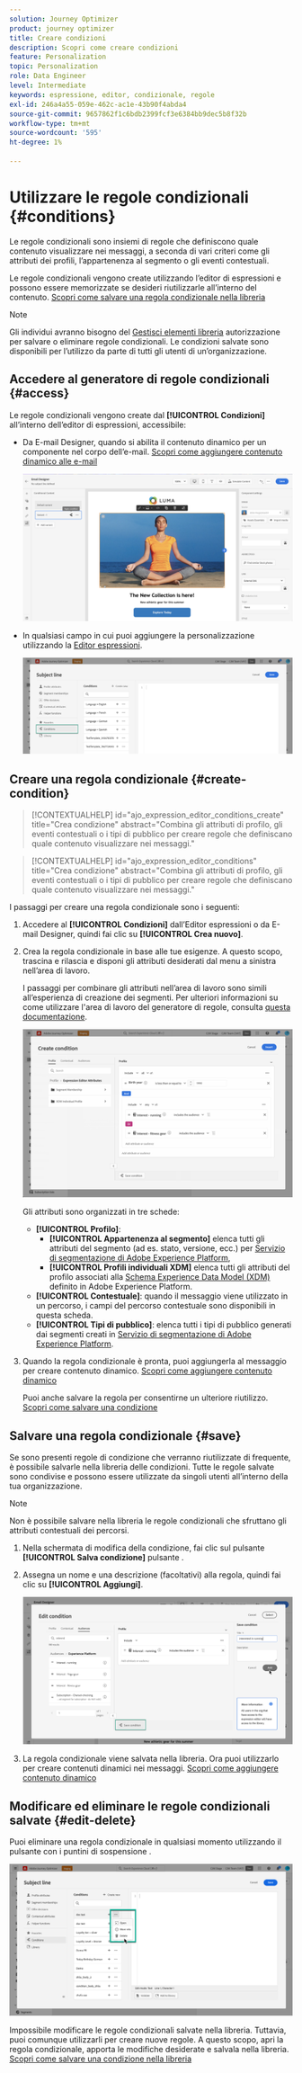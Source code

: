 ```yaml
---
solution: Journey Optimizer
product: journey optimizer
title: Creare condizioni
description: Scopri come creare condizioni
feature: Personalization
topic: Personalization
role: Data Engineer
level: Intermediate
keywords: espressione, editor, condizionale, regole
exl-id: 246a4a55-059e-462c-ac1e-43b90f4abda4
source-git-commit: 9657862f1c6bdb2399fcf3e6384bb9dec5b8f32b
workflow-type: tm+mt
source-wordcount: '595'
ht-degree: 1%

---
```


# Utilizzare le regole condizionali {#conditions}

Le regole condizionali sono insiemi di regole che definiscono quale contenuto visualizzare nei messaggi, a seconda di vari criteri come gli attributi dei profili, l’appartenenza al segmento o gli eventi contestuali.

Le regole condizionali vengono create utilizzando l’editor di espressioni e possono essere memorizzate se desideri riutilizzarle all’interno del contenuto. [Scopri come salvare una regola condizionale nella libreria](#save)

>[!NOTE]
>
>Gli individui avranno bisogno del [Gestisci elementi libreria](../administration/ootb-product-profiles.md) autorizzazione per salvare o eliminare regole condizionali. Le condizioni salvate sono disponibili per l’utilizzo da parte di tutti gli utenti di un’organizzazione.

## Accedere al generatore di regole condizionali {#access}

Le regole condizionali vengono create dal **[!UICONTROL Condizioni]** all’interno dell’editor di espressioni, accessibile:

* Da E-mail Designer, quando si abilita il contenuto dinamico per un componente nel corpo dell’e-mail. [Scopri come aggiungere contenuto dinamico alle e-mail](dynamic-content.md#emails)

   ![](assets/conditions-access-email.png)

* In qualsiasi campo in cui puoi aggiungere la personalizzazione utilizzando la [Editor espressioni](personalization-build-expressions.md).

   ![](assets/conditions-access-editor.png)

## Creare una regola condizionale {#create-condition}

>[!CONTEXTUALHELP]
>id="ajo_expression_editor_conditions_create"
>title="Crea condizione"
>abstract="Combina gli attributi di profilo, gli eventi contestuali o i tipi di pubblico per creare regole che definiscano quale contenuto visualizzare nei messaggi."

>[!CONTEXTUALHELP]
>id="ajo_expression_editor_conditions"
>title="Crea condizione"
>abstract="Combina gli attributi di profilo, gli eventi contestuali o i tipi di pubblico per creare regole che definiscano quale contenuto visualizzare nei messaggi."

I passaggi per creare una regola condizionale sono i seguenti:

1. Accedere al **[!UICONTROL Condizioni]** dall’Editor espressioni o da E-mail Designer, quindi fai clic su **[!UICONTROL Crea nuovo]**.

1. Crea la regola condizionale in base alle tue esigenze. A questo scopo, trascina e rilascia e disponi gli attributi desiderati dal menu a sinistra nell’area di lavoro.

   I passaggi per combinare gli attributi nell’area di lavoro sono simili all’esperienza di creazione dei segmenti. Per ulteriori informazioni su come utilizzare l&#39;area di lavoro del generatore di regole, consulta [questa documentazione](https://experienceleague.adobe.com/docs/experience-platform/segmentation/ui/segment-builder.html?lang=en#rule-builder-canvas).

   ![](assets/conditions-create.png)

   Gli attributi sono organizzati in tre schede:

   * **[!UICONTROL Profilo]**:
      * **[!UICONTROL Appartenenza al segmento]** elenca tutti gli attributi del segmento (ad es. stato, versione, ecc.) per [Servizio di segmentazione di Adobe Experience Platform](https://experienceleague.adobe.com/docs/experience-platform/segmentation/home.html),
      * **[!UICONTROL Profili individuali XDM]** elenca tutti gli attributi del profilo associati alla [Schema Experience Data Model (XDM)](https://experienceleague.adobe.com/docs/experience-platform/xdm/home.html?lang=it) definito in Adobe Experience Platform.
   * **[!UICONTROL Contestuale]**: quando il messaggio viene utilizzato in un percorso, i campi del percorso contestuale sono disponibili in questa scheda.
   * **[!UICONTROL Tipi di pubblico]**: elenca tutti i tipi di pubblico generati dai segmenti creati in [Servizio di segmentazione di Adobe Experience Platform](https://experienceleague.adobe.com/docs/experience-platform/segmentation/home.html).

1. Quando la regola condizionale è pronta, puoi aggiungerla al messaggio per creare contenuto dinamico. [Scopri come aggiungere contenuto dinamico](dynamic-content.md)

   Puoi anche salvare la regola per consentirne un ulteriore riutilizzo. [Scopri come salvare una condizione](#save)

## Salvare una regola condizionale {#save}

Se sono presenti regole di condizione che verranno riutilizzate di frequente, è possibile salvarle nella libreria delle condizioni. Tutte le regole salvate sono condivise e possono essere utilizzate da singoli utenti all’interno della tua organizzazione.

>[!NOTE]
>
>Non è possibile salvare nella libreria le regole condizionali che sfruttano gli attributi contestuali dei percorsi.

1. Nella schermata di modifica della condizione, fai clic sul pulsante **[!UICONTROL Salva condizione]** pulsante .

1. Assegna un nome e una descrizione (facoltativi) alla regola, quindi fai clic su **[!UICONTROL Aggiungi]**.

   ![](assets/conditions-name-description.png)

1. La regola condizionale viene salvata nella libreria. Ora puoi utilizzarlo per creare contenuti dinamici nei messaggi. [Scopri come aggiungere contenuto dinamico](dynamic-content.md)

## Modificare ed eliminare le regole condizionali salvate {#edit-delete}

Puoi eliminare una regola condizionale in qualsiasi momento utilizzando il pulsante con i puntini di sospensione .

![](assets/conditions-open.png)

Impossibile modificare le regole condizionali salvate nella libreria. Tuttavia, puoi comunque utilizzarli per creare nuove regole. A questo scopo, apri la regola condizionale, apporta le modifiche desiderate e salvala nella libreria. [Scopri come salvare una condizione nella libreria](#save)
